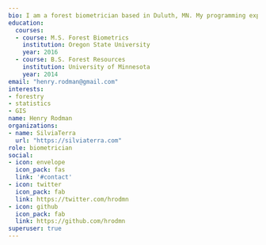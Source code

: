 ```yaml
---
bio: I am a forest biometrician based in Duluth, MN. My programming experience is primarily in R and python with a focus on processing geospatial data and statistical modeling. I have been working for SilviaTerra since June 2016. My primary responsibilities in the organization include building statistical models to predict forest attributes using remotely sensed data sources, and developing tools for analysis of forest inventory data.
education:
  courses:
  - course: M.S. Forest Biometrics
    institution: Oregon State University
    year: 2016
  - course: B.S. Forest Resources
    institution: University of Minnesota
    year: 2014
email: "henry.rodman@gmail.com"
interests:
- forestry
- statistics
- GIS
name: Henry Rodman
organizations:
- name: SilviaTerra
  url: "https://silviaterra.com"
role: biometrician
social:
- icon: envelope
  icon_pack: fas
  link: '#contact'
- icon: twitter
  icon_pack: fab
  link: https://twitter.com/hrodmn
- icon: github
  icon_pack: fab
  link: https://github.com/hrodmn
superuser: true
---
```

